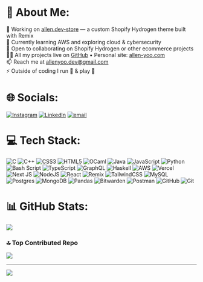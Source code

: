 # 💫 About Me:
🔭 Working on [allen.dev-store](https://github.com/alleny0o/allen.dev-store) — a custom Shopify Hydrogen theme built with Remix  <br>🌱 Currently learning AWS and exploring cloud & cybersecurity  <br>🤝 Open to collaborating on Shopify Hydrogen or other ecommerce projects  <br>👨‍💻 All my projects live on [GitHub](https://github.com/alleny0o) • Personal site: [allen-yoo.com](https://allen-yoo.com)  <br>📫 Reach me at allenyoo.dev@gmail.com  <br>⚡ Outside of coding I run 🏃 & play 🏀 


# 🌐 Socials:
[![Instagram](https://img.shields.io/badge/Instagram-%23E4405F.svg?logo=Instagram&logoColor=white)](https://instagram.com/allen.yoo.73) [![LinkedIn](https://img.shields.io/badge/LinkedIn-%230077B5.svg?logo=linkedin&logoColor=white)](https://linkedin.com/in/allenyoo) [![email](https://img.shields.io/badge/Email-D14836?logo=gmail&logoColor=white)](mailto:allenyoo.dev@gmail.com) 

# 💻 Tech Stack:
![C](https://img.shields.io/badge/c-%2300599C.svg?style=flat-square&logo=c&logoColor=white) ![C++](https://img.shields.io/badge/c++-%2300599C.svg?style=flat-square&logo=c%2B%2B&logoColor=white) ![CSS3](https://img.shields.io/badge/css3-%231572B6.svg?style=flat-square&logo=css3&logoColor=white) ![HTML5](https://img.shields.io/badge/html5-%23E34F26.svg?style=flat-square&logo=html5&logoColor=white) ![OCaml](https://img.shields.io/badge/OCaml-%23E98407.svg?style=flat-square&logo=ocaml&logoColor=white) ![Java](https://img.shields.io/badge/java-%23ED8B00.svg?style=flat-square&logo=openjdk&logoColor=white) ![JavaScript](https://img.shields.io/badge/javascript-%23323330.svg?style=flat-square&logo=javascript&logoColor=%23F7DF1E) ![Python](https://img.shields.io/badge/python-3670A0?style=flat-square&logo=python&logoColor=ffdd54) ![Bash Script](https://img.shields.io/badge/bash_script-%23121011.svg?style=flat-square&logo=gnu-bash&logoColor=white) ![TypeScript](https://img.shields.io/badge/typescript-%23007ACC.svg?style=flat-square&logo=typescript&logoColor=white) ![GraphQL](https://img.shields.io/badge/-GraphQL-E10098?style=flat-square&logo=graphql&logoColor=white) ![Haskell](https://img.shields.io/badge/Haskell-5e5086?style=flat-square&logo=haskell&logoColor=white) ![AWS](https://img.shields.io/badge/AWS-%23FF9900.svg?style=flat-square&logo=amazon-aws&logoColor=white) ![Vercel](https://img.shields.io/badge/vercel-%23000000.svg?style=flat-square&logo=vercel&logoColor=white) ![Next JS](https://img.shields.io/badge/Next-black?style=flat-square&logo=next.js&logoColor=white) ![NodeJS](https://img.shields.io/badge/node.js-6DA55F?style=flat-square&logo=node.js&logoColor=white) ![React](https://img.shields.io/badge/react-%2320232a.svg?style=flat-square&logo=react&logoColor=%2361DAFB) ![Remix](https://img.shields.io/badge/remix-%23000.svg?style=flat-square&logo=remix&logoColor=white) ![TailwindCSS](https://img.shields.io/badge/tailwindcss-%2338B2AC.svg?style=flat-square&logo=tailwind-css&logoColor=white) ![MySQL](https://img.shields.io/badge/mysql-4479A1.svg?style=flat-square&logo=mysql&logoColor=white) ![Postgres](https://img.shields.io/badge/postgres-%23316192.svg?style=flat-square&logo=postgresql&logoColor=white) ![MongoDB](https://img.shields.io/badge/MongoDB-%234ea94b.svg?style=flat-square&logo=mongodb&logoColor=white) ![Pandas](https://img.shields.io/badge/pandas-%23150458.svg?style=flat-square&logo=pandas&logoColor=white) ![Bitwarden](https://img.shields.io/badge/bitwarden-%23175DDC.svg?style=flat-square&logo=bitwarden&logoColor=white) ![Postman](https://img.shields.io/badge/Postman-FF6C37?style=flat-square&logo=postman&logoColor=white) ![GitHub](https://img.shields.io/badge/github-%23121011.svg?style=flat-square&logo=github&logoColor=white) ![Git](https://img.shields.io/badge/git-%23F05033.svg?style=flat-square&logo=git&logoColor=white)
# 📊 GitHub Stats:
![](https://nirzak-streak-stats.vercel.app/?user=alleny0o&theme=dark&hide_border=false)

### 🔝 Top Contributed Repo
![](https://github-contributor-stats.vercel.app/api?username=alleny0o&limit=5&theme=dark&combine_all_yearly_contributions=true)

---
[![](https://visitcount.itsvg.in/api?id=alleny0o&icon=0&color=0)](https://visitcount.itsvg.in)

<!-- Proudly created with GPRM ( https://gprm.itsvg.in ) -->
